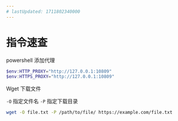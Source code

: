 ```yaml
---
# lastUpdated: 1711802340000
---
```


<!-- <script setup>
import { useData } from 'vitepress'
const { theme, page, frontmatter, lang } = useData()
console.log(page)
</script> -->

# 指令速查

powershell 添加代理

```powershell
$env:HTTP_PROXY="http://127.0.0.1:10809"
$env:HTTPS_PROXY="http://127.0.0.1:10809"
```

Wget 下载文件

`-O` 指定文件名
`-P` 指定下载目录

```bash
wget -O file.txt -P /path/to/file/ https://example.com/file.txt
```
